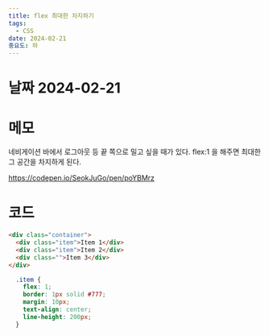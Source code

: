 ```yaml
---
title: flex 최대한 차지하기
tags:
  - CSS
date: 2024-02-21
중요도: 하
---
```

# 날짜  2024-02-21

# 메모
네비게이션 바에서 로그아웃 등 끝 쪽으로 밀고 싶을 때가 있다.
flex:1 을 해주면 최대한 그 공간을 차지하게 된다.

https://codepen.io/SeokJuGo/pen/poYBMrz
# 코드
```html
<div class="container">
  <div class="item">Item 1</div>
  <div class="item">Item 2</div>
  <div class="">Item 3</div>
</div>
```
```css
  .item {
    flex: 1;
    border: 1px solid #777;
    margin: 10px;
    text-align: center;
    line-height: 200px;
  }
```